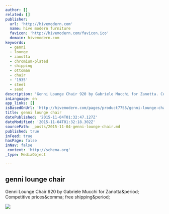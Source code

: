 ```yaml
---
author: []
related: []
publisher:
  url: 'http://hivemodern.com'
  name: hive modern furniture
  favicon: 'http://hivemodern.com/favicon.ico'
  domain: hivemodern.com
keywords:
  - genni
  - lounge
  - zanotta
  - chromium-plated
  - shipping
  - ottoman
  - chair
  - '1935'
  - steel
  - send
description: 'Genni Lounge Chair 920 by Gabriele Mucchi for Zanotta. Competitive prices, free shipping.'
inLanguage: en
app_links: []
isBasedOnUrl: 'http://hivemodern.com/pages/product7755/genni-lounge-chair-gabriele-mucchi-zanotta'
title: genni lounge chair
datePublished: '2015-11-04T01:32:47.127Z'
dateModified: '2015-11-04T01:32:18.302Z'
sourcePath: _posts/2015-11-04-genni-lounge-chair.md
published: true
inFeed: true
hasPage: false
inNav: false
_context: 'http://schema.org'
_type: MediaObject

---
```

<article style=""><h1>genni lounge chair</h1><p>Genni Lounge Chair 920 by Gabriele Mucchi for Zanotta&amp;period; Competitive prices&amp;comma; free shipping&amp;period;</p><img src="http://hivemodern.com/public_resources/genni-lounge-chair-gabriele-mucchi-zanotta-1.jpg" /></article>